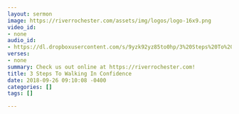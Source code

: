 ```yaml
---
layout: sermon
image: https://riverrochester.com/assets/img/logos/logo-16x9.png
video_id:
- none
audio_id:
- https://dl.dropboxusercontent.com/s/9yzk92yz85to0hp/3%20Steps%20To%20Walking%20In%20Confidence.mp3?dl=0
verses:
- none
summary: Check us out online at https://riverrochester.com!
title: 3 Steps To Walking In Confidence
date: 2018-09-26 09:10:08 -0400
categories: []
tags: []

---
```

